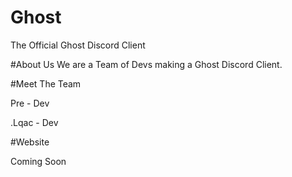 # Ghost
The Official Ghost Discord Client


#About Us
We are a Team of Devs making a Ghost Discord Client.


#Meet The Team

Pre - Dev

.Lqac - Dev 


#Website 

Coming Soon
